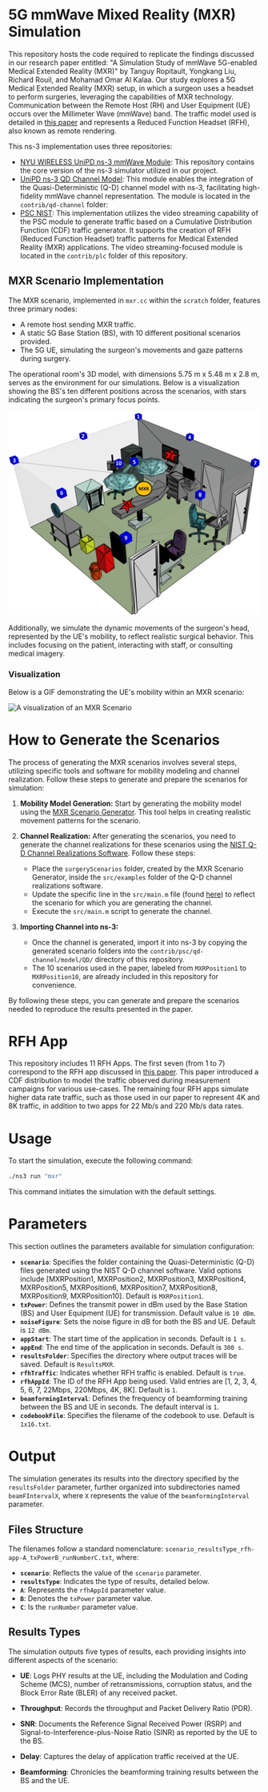 # 5G mmWave Mixed Reality (MXR) Simulation

This repository hosts the code required to replicate the findings discussed in our research paper entitled: "A Simulation Study of mmWave 5G-enabled Medical Extended Reality (MXR)" by Tanguy Ropitault, Yongkang Liu, Richard Rouil, and Mohamad Omar Al Kalaa. Our study explores a 5G Medical Extended Reality (MXR) setup, in which a surgeon uses a headset to perform surgeries, leveraging the capabilities of MXR technology. Communication between the Remote Host (RH) and User Equipment (UE) occurs over the Millimeter Wave (mmWave) band. The traffic model used is detailed in [this paper](https://ieeexplore.ieee.org/document/10460522) and represents a Reduced Function Headset (RFH), also known as remote rendering.

This ns-3 implementation uses three repositories:
* [NYU WIRELESS UniPD ns-3 mmWave Module](https://github.com/nyuwireless-unipd/ns3-mmwave): This repository contains the core version of the ns-3 simulator utilized in our project.
* [UniPD ns-3 QD Channel Model](https://apps.nsnam.org/app/qd-channel/): This module enables the integration of the Quasi-Deterministic (Q-D) channel model with ns-3, facilitating  high-fidelity mmWave channel representation. The module is located in the `contrib/qd-channel` folder:
* [PSC NIST](https://github.com/usnistgov/psc-ns3/tree/psc-7.0/src/psc): This implementation utilizes the video streaming capability of the PSC module to generate traffic based on a Cumulative Distribution Function (CDF) traffic generator. It supports the creation of RFH (Reduced Function Headset) traffic patterns for Medical Extended Reality (MXR) applications. The video streaming-focused module is located in the `contrib/plc` folder of this repository.

## MXR Scenario Implementation

The MXR scenario, implemented in `mxr.cc` within the `scratch` folder, features three primary nodes:
- A remote host sending MXR traffic.
- A static 5G Base Station (BS), with 10 different positional scenarios provided.
- The 5G UE, simulating the surgeon's movements and gaze patterns during surgery.

The operational room's 3D model, with dimensions 5.75 m x 5.48 m x 2.8 m, serves as the environment for our simulations. Below is a visualization showing the BS's ten different positions across the scenarios, with stars indicating the surgeon's primary focus points.

![A visualization of the different topologies](topologies.png)

Additionally, we simulate the dynamic movements of the surgeon's head, represented by the UE's mobility, to reflect realistic surgical behavior. This includes focusing on the patient, interacting with staff, or consulting medical imagery.

### Visualization

Below is a GIF demonstrating the UE's mobility within an MXR scenario:

![A visualization of an MXR Scenario](scenario.gif)

# How to Generate the Scenarios

The process of generating the MXR scenarios involves several steps, utilizing specific tools and software for mobility modeling and channel realization. Follow these steps to generate and prepare the scenarios for simulation:

1. **Mobility Model Generation:** Start by generating the mobility model using the [MXR Scenario Generator](https://gitlab.nist.gov/gitlab/tnr1/surgeryscenarios). This tool helps in creating realistic movement patterns for the scenario.

2. **Channel Realization:** After generating the scenarios, you need to generate the channel realizations for these scenarios using the [NIST Q-D Channel Realizations Software](https://github.com/wigig-tools/qd-realization). Follow these steps:
   - Place the `surgeryScenarios` folder, created by the MXR Scenario Generator, inside the `src/examples` folder of the Q-D channel realizations software.
   - Update the specific line in the `src/main.m` file (found [here](https://github.com/wigig-tools/qd-realization/blob/1ccf0cb61c1741cc3471db8ec0373c5383da58be/src/main.m#L56C48-L57C1)) to reflect the scenario for which you are generating the channel.
   - Execute the `src/main.m` script to generate the channel.

3. **Importing Channel into ns-3:**
   - Once the channel is generated, import it into ns-3 by copying the generated scenario folders into the `contrib/psc/qd-channel/model/QD/` directory of this repository.
   - The 10 scenarios used in the paper, labeled from `MXRPosition1` to `MXRPosition10`, are already included in this repository for convenience.

By following these steps, you can generate and prepare the scenarios needed to reproduce the results presented in the paper.

# RFH App
This repository includes 11 RFH Apps. The first seven (from 1 to 7) correspond to the RFH app discussed in [this paper](https://ieeexplore.ieee.org/document/10460522). This paper introduced a CDF distribution to model the traffic observed during measurement campaigns for various use-cases. The remaining four RFH apps simulate higher data rate traffic, such as those used in our paper to represent 4K and 8K traffic, in addition to two apps for 22 Mb/s and 220 Mb/s data rates.

# Usage
To start the simulation, execute the following command:
```bash
./ns3 run "mxr"
```
This command initiates the simulation with the default settings.

# Parameters

This section outlines the parameters available for simulation configuration:

- **`scenario`**: Specifies the folder containing the Quasi-Deterministic (Q-D) files generated using the NIST Q-D channel software. Valid options include \[MXRPosition1, MXRPosition2, MXRPosition3, MXRPosition4, MXRPosition5, MXRPosition6, MXRPosition7, MXRPosition8, MXRPosition9, MXRPosition10\]. Default is `MXRPosition1`.
- **`txPower`**: Defines the transmit power in dBm used by the Base Station (BS) and User Equipment (UE) for transmission. Default value is `10 dBm`.
- **`noiseFigure`**: Sets the noise figure in dB for both the BS and UE. Default is `12 dBm`.
- **`appStart`**: The start time of the application in seconds. Default is `1 s`.
- **`appEnd`**: The end time of the application in seconds. Default is `300 s`.
- **`resultsFolder`**: Specifies the directory where output traces will be saved. Default is `ResultsMXR`.
- **`rfhTraffic`**: Indicates whether RFH traffic is enabled. Default is `true`.
- **`rfhAppId`**: The ID of the RFH App being used. Valid entries are \[1, 2, 3, 4, 5, 6, 7, 22Mbps, 220Mbps, 4K, 8K\]. Default is `1`.
- **`beamformingInterval`**: Defines the frequency of beamforming training between the BS and UE in seconds. The default interval is `1`.
- **`codebookFile`**: Specifies the filename of the codebook to use. Default is `1x16.txt`.


# Output

The simulation generates its results into the directory specified by the `resultsFolder` parameter, further organized into subdirectories named `beamFIntervalX`, where `X` represents the value of the `beamformingInterval` parameter.

## Files Structure

The filenames follow a standard nomenclature: `scenario_resultsType_rfh-app-A_txPowerB_runNumberC.txt`, where:
- **`scenario`**: Reflects the value of the `scenario` parameter.
- **`resultsType`**: Indicates the type of results, detailed below.
- **`A`**: Represents the `rfhAppId` parameter value.
- **`B`**: Denotes the `txPower` parameter value.
- **`C`**: Is the `runNumber` parameter value.

## Results Types

The simulation outputs five types of results, each providing insights into different aspects of the scenario:

- **UE**: Logs PHY results at the UE, including the Modulation and Coding Scheme (MCS), number of retransmissions, corruption status, and the Block Error Rate (BLER) of any received packet.

- **Throughput**: Records the throughput and Packet Delivery Ratio (PDR).

- **SNR**: Documents the Reference Signal Received Power (RSRP) and Signal-to-Interference-plus-Noise Ratio (SINR) as reported by the UE to the BS.

- **Delay**: Captures the delay of application traffic received at the UE.

- **Beamforming**: Chronicles the beamforming training results between the BS and the UE.


